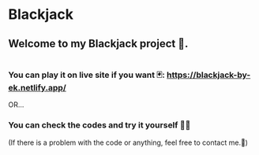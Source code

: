 # Blackjack

## Welcome to my Blackjack project 👋.
![]()
### You can play it on live site if you want 🃏: https://blackjack-by-ek.netlify.app/

OR...

### You can check the codes and try it yourself 👩‍💻

(If there is a problem with the code or anything, feel free to contact me.📩)
